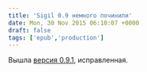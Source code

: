 ```yaml
---
title: 'Sigil 0.9 немного починили'
date: Mon, 30 Nov 2015 06:10:07 +0000
draft: false
tags: ['epub','production']
---
```


Вышла [версия 0.9.1](https://github.com/Sigil-Ebook/Sigil/releases/tag/0.9.1), исправленная.
